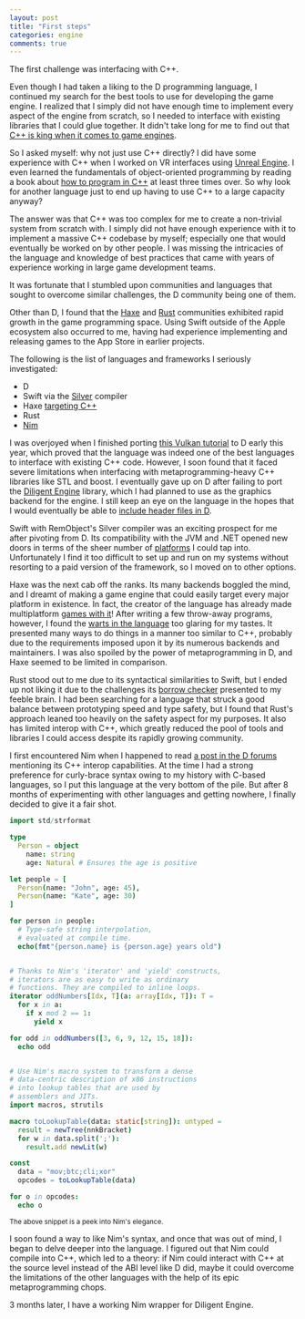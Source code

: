 ```yaml
---
layout: post
title: "First steps"
categories: engine
comments: true
---
```


The first challenge was interfacing with C++.

Even though I had taken a liking to the D programming language, I continued my search for the best tools to use for developing the game engine. I realized that I simply did not have enough time to implement every aspect of the engine from scratch, so I needed to interface with existing libraries that I could glue together. It didn't take long for me to find out that [C++ is king when it comes to game engines](https://github.com/search?q=game+engine).

So I asked myself: why not just use C++ directly? I did have some experience with C++ when I worked on VR interfaces using [Unreal Engine](https://www.unrealengine.com/en-US/). I even learned the fundamentals of object-oriented programming by reading a book about [how to program in C++](https://www.goodreads.com/book/show/115703.C_) at least three times over. So why look for another language just to end up having to use C++ to a large capacity anyway?

The answer was that C++ was too complex for me to create a non-trivial system from scratch with. I simply did not have enough experience with it to implement a massive C++ codebase by myself; especially one that would eventually be worked on by other people. I was missing the intricacies of the language and knowledge of best practices that came with years of experience working in large game development teams.

It was fortunate that I stumbled upon communities and languages that sought to overcome similar challenges, the D community being one of them.

Other than D, I found that the [Haxe](https://haxe.org/) and [Rust](https://www.rust-lang.org/) communities exhibited rapid growth in the game programming space. Using Swift outside of the Apple ecosystem also occurred to me, having had experience implementing and releasing games to the App Store in earlier projects.

The following is the list of languages and frameworks I seriously investigated:

* D
* Swift via the [Silver](https://www.remobjects.com/elements/) compiler
* Haxe [targeting C++](https://haxe.org/manual/target-cpp-getting-started.html)
* Rust
* [Nim](https://nim-lang.org/)

I was overjoyed when I finished porting [this Vulkan tutorial](https://vulkan-tutorial.com/) to D early this year, which proved that the language was indeed one of the best languages to interface with existing C++ code. However, I soon found that it faced severe limitations when interfacing with metaprogramming-heavy C++ libraries like STL and boost. I eventually gave up on D after failing to port the [Diligent Engine](https://github.com/DiligentGraphics/DiligentEngine) library, which I had planned to use as the graphics backend for the engine. I still keep an eye on the language in the hopes that I would eventually be able to [include header files in D](https://github.com/atilaneves/dpp).

Swift with RemObject's Silver compiler was an exciting prospect for me after pivoting from D. Its compatibility with the JVM and .NET opened new doors in terms of the sheer number of [platforms](https://www.remobjects.com/elements/#platforms) I could tap into. Unfortunately I find it too difficult to set up and run on my systems without resorting to a paid version of the framework, so I moved on to other options.

Haxe was the next cab off the ranks. Its many backends boggled the mind, and I dreamt of making a game engine that could easily target every major platform in existence. In fact, the creator of the language has already made multiplatform [games with it](https://haxe.org/use-cases/games/)! After writing a few throw-away programs, however, I found the [warts in the language](https://news.ycombinator.com/item?id=9198406) too glaring for my tastes. It presented many ways to do things in a manner too similar to C++, probably due to the requirements imposed upon it by its numerous backends and maintainers. I was also spoiled by the power of metaprogramming in D, and Haxe seemed to be limited in comparison.

Rust stood out to me due to its syntactical similarities to Swift, but I ended up not liking it due to the challenges its [borrow checker](https://doc.rust-lang.org/1.8.0/book/references-and-borrowing.html) presented to my feeble brain. I had been searching for a language that struck a good balance between prototyping speed and type safety, but I found that Rust's approach leaned too heavily on the safety aspect for my purposes. It also has limited interop with C++, which greatly reduced the pool of tools and libraries I could access despite its rapidly growing community.

I first encountered Nim when I happened to read [a post in the D forums](https://forum.dlang.org/post/nofiznstdspaechomlnr@forum.dlang.org) mentioning its C++ interop capabilities. At the time I had a strong preference for curly-brace syntax owing to my history with C-based languages, so I put this language at the very bottom of the pile. But after 8 months of experimenting with other languages and getting nowhere, I finally decided to give it a fair shot.


```nim
import std/strformat

type
  Person = object
    name: string
    age: Natural # Ensures the age is positive

let people = [
  Person(name: "John", age: 45),
  Person(name: "Kate", age: 30)
]

for person in people:
  # Type-safe string interpolation,
  # evaluated at compile time.
  echo(fmt"{person.name} is {person.age} years old")


# Thanks to Nim's 'iterator' and 'yield' constructs,
# iterators are as easy to write as ordinary
# functions. They are compiled to inline loops.
iterator oddNumbers[Idx, T](a: array[Idx, T]): T =
  for x in a:
    if x mod 2 == 1:
      yield x

for odd in oddNumbers([3, 6, 9, 12, 15, 18]):
  echo odd


# Use Nim's macro system to transform a dense
# data-centric description of x86 instructions
# into lookup tables that are used by
# assemblers and JITs.
import macros, strutils

macro toLookupTable(data: static[string]): untyped =
  result = newTree(nnkBracket)
  for w in data.split(';'):
    result.add newLit(w)

const
  data = "mov;btc;cli;xor"
  opcodes = toLookupTable(data)

for o in opcodes:
  echo o
```
<sup>The above snippet is a peek into Nim's elegance.</sup>

I soon found a way to like Nim's syntax, and once that was out of mind, I began to delve deeper into the language. I figured out that Nim could compile into C++, which led to a theory: if Nim could interact with C++ at the source level instead of the ABI level like D did, maybe it could overcome the limitations of the other languages with the help of its epic metaprogramming chops.

3 months later, I have a working Nim wrapper for Diligent Engine.
